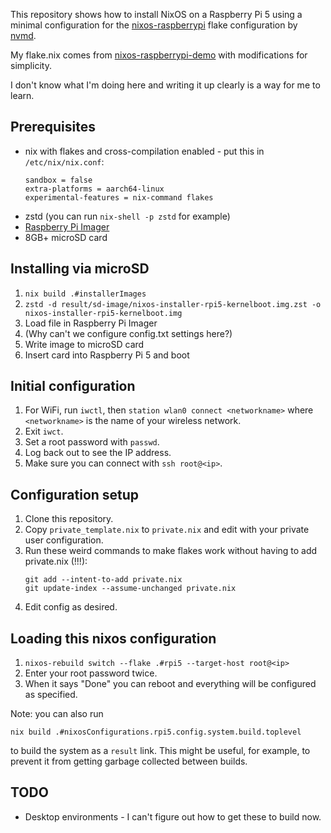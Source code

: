 This repository shows how to install NixOS on a Raspberry Pi 5 using a
minimal configuration for the
[nixos-raspberrypi](https://github.com/nvmd/nixos-raspberrypi) flake
configuration by [nvmd](https://github.com/nvmd).

My flake.nix comes from
[nixos-raspberrypi-demo](https://github.com/nvmd/nixos-raspberrypi-demo)
with modifications for simplicity.

I don't know what I'm doing here and writing it up clearly is a way
for me to learn.

## Prerequisites

* nix with flakes and cross-compilation enabled - put this in `/etc/nix/nix.conf`:
  ```
  sandbox = false
  extra-platforms = aarch64-linux
  experimental-features = nix-command flakes
  ```
* zstd (you can run `nix-shell -p zstd` for example)
* [Raspberry Pi Imager](https://www.raspberrypi.com/software/)
* 8GB+ microSD card

## Installing via microSD

1. `nix build .#installerImages`
3. `zstd -d result/sd-image/nixos-installer-rpi5-kernelboot.img.zst -o nixos-installer-rpi5-kernelboot.img`
4. Load file in Raspberry Pi Imager
5. (Why can't we configure config.txt settings here?)
6. Write image to microSD card
7. Insert card into Raspberry Pi 5 and boot

## Initial configuration

1. For WiFi, run `iwctl`, then `station wlan0 connect <networkname>`
   where `<networkname>` is the name of your wireless network.
2. Exit `iwct`.
3. Set a root password with `passwd`.
4. Log back out to see the IP address.
5. Make sure you can connect with `ssh root@<ip>`.

## Configuration setup

1. Clone this repository.
2. Copy `private_template.nix` to `private.nix` and edit with your private user configuration.
3. Run these weird commands to make flakes work without having to add private.nix (!!!):
   ```
   git add --intent-to-add private.nix
   git update-index --assume-unchanged private.nix
   ```
4. Edit config as desired.

## Loading this nixos configuration

1. `nixos-rebuild switch --flake .#rpi5 --target-host root@<ip>`
2. Enter your root password twice.
3. When it says "Done" you can reboot and everything will be configured as specified.

Note: you can also run

```
nix build .#nixosConfigurations.rpi5.config.system.build.toplevel
```

to build the system as a `result` link. This might be useful, for
example, to prevent it from getting garbage collected between builds.

## TODO

* Desktop environments - I can't figure out how to get these to build now.
